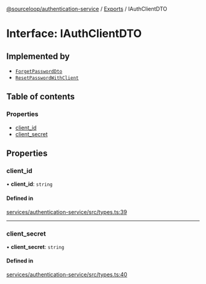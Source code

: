 [@sourceloop/authentication-service](../README.md) / [Exports](../modules.md) / IAuthClientDTO

# Interface: IAuthClientDTO

## Implemented by

- [`ForgetPasswordDto`](../classes/ForgetPasswordDto.md)
- [`ResetPasswordWithClient`](../classes/ResetPasswordWithClient.md)

## Table of contents

### Properties

- [client\_id](IAuthClientDTO.md#client_id)
- [client\_secret](IAuthClientDTO.md#client_secret)

## Properties

### client\_id

• **client\_id**: `string`

#### Defined in

[services/authentication-service/src/types.ts:39](https://github.com/sourcefuse/loopback4-microservice-catalog/blob/bc2553587/services/authentication-service/src/types.ts#L39)

___

### client\_secret

• **client\_secret**: `string`

#### Defined in

[services/authentication-service/src/types.ts:40](https://github.com/sourcefuse/loopback4-microservice-catalog/blob/bc2553587/services/authentication-service/src/types.ts#L40)
